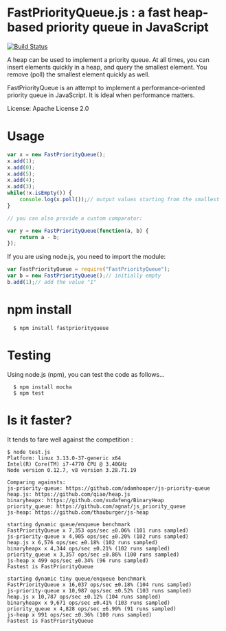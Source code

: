 # FastPriorityQueue.js : a fast heap-based priority queue in JavaScript
[![Build Status](https://travis-ci.org/lemire/FastPriorityQueue.js.png)](https://travis-ci.org/lemire/FastPriorityQueue.js)

A heap can be used to implement a priority queue. At all times, you can insert
elements quickly in a heap, and query the smallest element. You remove (poll)
the smallest element quickly as well.

FastPriorityQueue is an attempt to implement a performance-oriented priority queue
in JavaScript. It is ideal when performance matters.

License: Apache License 2.0



Usage
===

```javascript
var x = new FastPriorityQueue();
x.add(1);
x.add(0);
x.add(5);
x.add(4);
x.add(3);
while(!x.isEmpty()) {
    console.log(x.poll());// output values starting from the smallest
}

// you can also provide a custom comparator:

var y = new FastPriorityQueue(function(a, b) {
    return a - b;
});
```

If you are using node.js, you need to import the module:

```javascript
var FastPriorityQueue = require("FastPriorityQueue");
var b = new FastPriorityQueue();// initially empty
b.add(1);// add the value "1"
```
npm install
===

      $ npm install fastpriorityqueue

Testing
===

Using node.js (npm), you can test the code as follows...

      $ npm install mocha
      $ npm test

Is it faster?
===

It tends to fare well against the competition :

```
$ node test.js
Platform: linux 3.13.0-37-generic x64
Intel(R) Core(TM) i7-4770 CPU @ 3.40GHz
Node version 0.12.7, v8 version 3.28.71.19

Comparing againsts:
js-priority-queue: https://github.com/adamhooper/js-priority-queue
heap.js: https://github.com/qiao/heap.js
binaryheapx: https://github.com/xudafeng/BinaryHeap
priority_queue: https://github.com/agnat/js_priority_queue
js-heap: https://github.com/thauburger/js-heap

starting dynamic queue/enqueue benchmark
FastPriorityQueue x 7,353 ops/sec ±0.06% (101 runs sampled)
js-priority-queue x 4,905 ops/sec ±0.20% (102 runs sampled)
heap.js x 6,576 ops/sec ±0.18% (102 runs sampled)
binaryheapx x 4,344 ops/sec ±0.21% (102 runs sampled)
priority_queue x 3,357 ops/sec ±0.86% (100 runs sampled)
js-heap x 499 ops/sec ±0.34% (96 runs sampled)
Fastest is FastPriorityQueue

starting dynamic tiny queue/enqueue benchmark
FastPriorityQueue x 16,037 ops/sec ±0.18% (104 runs sampled)
js-priority-queue x 10,987 ops/sec ±0.52% (103 runs sampled)
heap.js x 10,787 ops/sec ±0.12% (104 runs sampled)
binaryheapx x 9,671 ops/sec ±0.41% (103 runs sampled)
priority_queue x 4,828 ops/sec ±6.99% (91 runs sampled)
js-heap x 991 ops/sec ±0.36% (100 runs sampled)
Fastest is FastPriorityQueue
```
